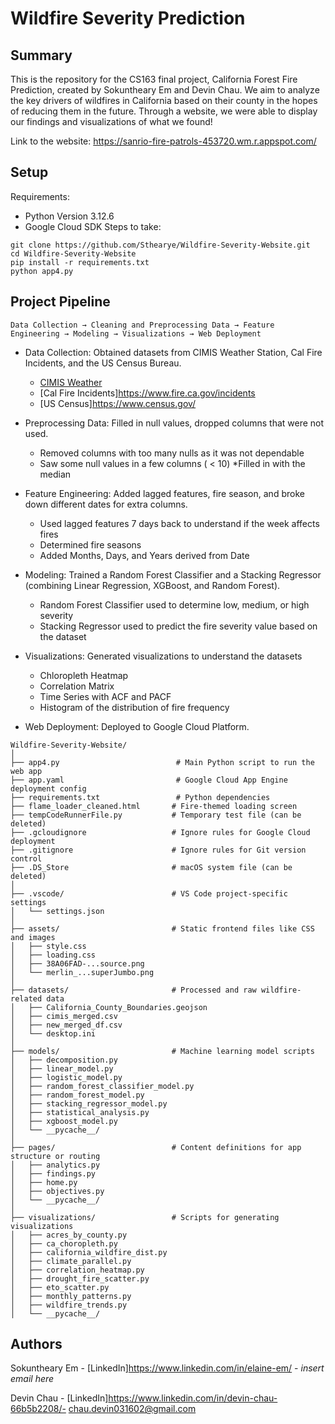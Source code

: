 # Wildfire Severity Prediction

## Summary

This is the repository for the CS163 final project, California Forest Fire Prediction, created by Sokuntheary Em and Devin Chau. We aim to analyze the key drivers of wildfires in California based on their county in the hopes of reducing them in the future. Through a website, we were able to display our findings and visualizations of what we found!

Link to the website: https://sanrio-fire-patrols-453720.wm.r.appspot.com/

## Setup

Requirements: 
* Python Version 3.12.6
* Google Cloud SDK
Steps to take: 
```
git clone https://github.com/Sthearye/Wildfire-Severity-Website.git
cd Wildfire-Severity-Website
pip install -r requirements.txt
python app4.py
```

## Project Pipeline
```
Data Collection → Cleaning and Preprocessing Data → Feature Engineering → Modeling → Visualizations → Web Deployment
```

* Data Collection: Obtained datasets from CIMIS Weather Station, Cal Fire Incidents, and the US Census Bureau.
  * [CIMIS Weather](https://cimis.water.ca.gov/)
  * [Cal Fire Incidents]https://www.fire.ca.gov/incidents
  * [US Census]https://www.census.gov/

     
* Preprocessing Data: Filled in null values, dropped columns that were not used.
   * Removed columns with too many nulls as it was not dependable
   * Saw some null values in a few columns ( < 10)
       *Filled in with the median


* Feature Engineering: Added lagged features, fire season, and broke down different dates for extra columns. 
  * Used lagged features 7 days back to understand if the week affects fires
  * Determined fire seasons
  * Added Months, Days, and Years derived from Date

  
* Modeling: Trained a Random Forest Classifier and a Stacking Regressor (combining Linear Regression, XGBoost, and Random Forest).
  * Random Forest Classifier used to determine low, medium, or high severity
  * Stacking Regressor used to predict the fire severity value based on the dataset
 
    
* Visualizations: Generated visualizations to understand the datasets
  * Chloropleth Heatmap
  * Correlation Matrix
  * Time Series with ACF and PACF
  * Histogram of the distribution of fire frequency

* Web Deployment: Deployed to Google Cloud Platform.


```
Wildfire-Severity-Website/
│
├── app4.py                          # Main Python script to run the web app
├── app.yaml                         # Google Cloud App Engine deployment config
├── requirements.txt                 # Python dependencies
├── flame_loader_cleaned.html       # Fire-themed loading screen
├── tempCodeRunnerFile.py           # Temporary test file (can be deleted)
├── .gcloudignore                   # Ignore rules for Google Cloud deployment
├── .gitignore                      # Ignore rules for Git version control
├── .DS_Store                       # macOS system file (can be deleted)
│
├── .vscode/                        # VS Code project-specific settings
│   └── settings.json
│
├── assets/                         # Static frontend files like CSS and images
│   ├── style.css
│   ├── loading.css
│   ├── 38A06FAD-...source.png
│   └── merlin_...superJumbo.png
│
├── datasets/                       # Processed and raw wildfire-related data
│   ├── California_County_Boundaries.geojson
│   ├── cimis_merged.csv
│   ├── new_merged_df.csv
│   └── desktop.ini
│
├── models/                         # Machine learning model scripts
│   ├── decomposition.py
│   ├── linear_model.py
│   ├── logistic_model.py
│   ├── random_forest_classifier_model.py
│   ├── random_forest_model.py
│   ├── stacking_regressor_model.py
│   ├── statistical_analysis.py
│   ├── xgboost_model.py
│   └── __pycache__/
│
├── pages/                          # Content definitions for app structure or routing
│   ├── analytics.py
│   ├── findings.py
│   ├── home.py
│   ├── objectives.py
│   └── __pycache__/
│
├── visualizations/                 # Scripts for generating visualizations
│   ├── acres_by_county.py
│   ├── ca_choropleth.py
│   ├── california_wildfire_dist.py
│   ├── climate_parallel.py
│   ├── correlation_heatmap.py
│   ├── drought_fire_scatter.py
│   ├── eto_scatter.py
│   ├── monthly_patterns.py
│   ├── wildfire_trends.py
│   └── __pycache__/
```

## Authors

Sokuntheary Em - [LinkedIn]https://www.linkedin.com/in/elaine-em/ - *insert email here*

Devin Chau - [LinkedIn]https://www.linkedin.com/in/devin-chau-66b5b2208/- chau.devin031602@gmail.com
